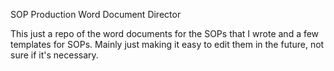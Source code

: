 SOP Production 
Word Document Director 

This just a repo of the word documents for the SOPs that I wrote and a few templates for SOPs.  Mainly just making it easy to edit them in the future, not sure if it's necessary. 